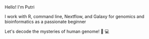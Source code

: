 Hello! I'm Putri

I work with R, command line, Nextflow, and Galaxy for genomics and bioinformatics as a passionate beginner

Let's decode the mysteries of human genome! 🧬 💻

<!---
putriimnida/putriimnida is a ✨ special ✨ repository because its `README.md` (this file) appears on your GitHub profile.
You can click the Preview link to take a look at your changes.
--->
